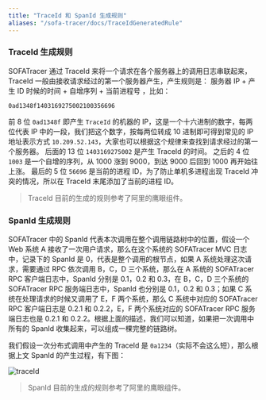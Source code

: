 ```yaml
---
title: "TraceId 和 SpanId 生成规则"
aliases: "/sofa-tracer/docs/TraceIdGeneratedRule"
---
```


### TraceId 生成规则

SOFATracer 通过 TraceId 来将一个请求在各个服务器上的调用日志串联起来，TraceId 一般由接收请求经过的第一个服务器产生，产生规则是： 服务器 IP + 产生 ID 时候的时间 + 自增序列 + 当前进程号 ，比如：

```text
0ad1348f1403169275002100356696
```

前 8 位 `0ad1348f` 即产生 `TraceId` 的机器的 IP，这是一个十六进制的数字，每两位代表 IP 中的一段，我们把这个数字，按每两位转成 10 进制即可得到常见的 IP 地址表示方式 `10.209.52.143`，大家也可以根据这个规律来查找到请求经过的第一个服务器。
后面的 13 位 `1403169275002` 是产生 TraceId 的时间。
之后的 4 位 `1003` 是一个自增的序列，从 1000 涨到 9000，到达 9000 后回到 1000 再开始往上涨。
最后的 5 位 `56696` 是当前的进程 ID，为了防止单机多进程出现 TraceId 冲突的情况，所以在 TraceId 末尾添加了当前的进程 ID。

> TraceId 目前的生成的规则参考了阿里的鹰眼组件。

### SpanId 生成规则

SOFATracer 中的 SpanId 代表本次调用在整个调用链路树中的位置，假设一个 Web 系统 A 接收了一次用户请求，那么在这个系统的 SOFATracer MVC 日志中，记录下的 SpanId 是 0，代表是整个调用的根节点，如果 A 系统处理这次请求，需要通过 RPC 依次调用 B，C，D 三个系统，那么在 A 系统的 SOFATracer RPC 客户端日志中，SpanId 分别是 0.1，0.2 和 0.3，在 B，C，D 三个系统的 SOFATracer RPC 服务端日志中，SpanId 也分别是 0.1，0.2 和 0.3；如果 C 系统在处理请求的时候又调用了 E，F 两个系统，那么 C 系统中对应的 SOFATracer RPC 客户端日志是 0.2.1 和 0.2.2，E，F 两个系统对应的 SOFATracer RPC 服务端日志也是 0.2.1 和 0.2.2。根据上面的描述，我们可以知道，如果把一次调用中所有的 SpanId 收集起来，可以组成一棵完整的链路树。

我们假设一次分布式调用中产生的 TraceId 是 `0a1234`（实际不会这么短），那么根据上文 SpanId 的产生过程，有下图：

![traceId](https://gw.alipayobjects.com/mdn/rms_432828/afts/img/A*qo08QLrjv-QAAAAAAAAAAABjARQnAQ)

> SpanId 目前的生成的规则参考了阿里的鹰眼组件。
